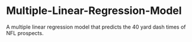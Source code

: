 # Multiple-Linear-Regression-Model
A multiple linear regression model that predicts the 40 yard dash times of NFL prospects.
